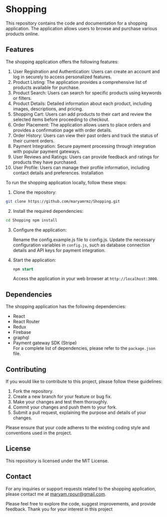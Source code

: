 # Shopping

This repository contains the code and documentation for a shopping application. The application allows users to browse and purchase various products online.

## Features

The shopping application offers the following features:

1. User Registration and Authentication: Users can create an account and log in securely to access personalized features.
2. Product Listing: The application provides a comprehensive list of products available for purchase.
3. Product Search: Users can search for specific products using keywords or filters.
4. Product Details: Detailed information about each product, including images, descriptions, and pricing.
5. Shopping Cart: Users can add products to their cart and review the selected items before proceeding to checkout.
6. Order Placement: The application allows users to place orders and provides a confirmation page with order details.
7. Order History: Users can view their past orders and track the status of their current orders.
8. Payment Integration: Secure payment processing through integration with popular payment gateways.
9. User Reviews and Ratings: Users can provide feedback and ratings for products they have purchased.
10. User Profile: Users can manage their profile information, including contact details and preferences.
    Installation

To run the shopping application locally, follow these steps:

1. Clone the repository:

```bash
git clone https://github.com/maryamrmz/Shopping.git
```

2. Install the required dependencies:

```bash
cd Shopping npm install
```

3.  Configure the application:

    Rename the config.example.js file to config.js.
    Update the necessary configuration variables in `config.js`, such as database connection details and API keys for payment integration.

4.  Start the application:

    ```sql
    npm start
    ```

    Access the application in your web browser at `http://localhost:3000`.

## Dependencies

The shopping application has the following dependencies:

- React
- React Router
- Redux
- Firebase
- graphql
- Payment gateway SDK (Stripe)\
  For a complete list of dependencies, please refer to the `package.json` file.

## Contributing

If you would like to contribute to this project, please follow these guidelines:

1. Fork the repository.
2. Create a new branch for your feature or bug fix.
3. Make your changes and test them thoroughly.
4. Commit your changes and push them to your fork.
5. Submit a pull request, explaining the purpose and details of your changes.

Please ensure that your code adheres to the existing coding style and conventions used in the project.

## License

This repository is licensed under the MIT License.

## Contact

For any inquiries or support requests related to the shopping application, please contact me at maryam.rpour@gmail.com.

Please feel free to explore the code, suggest improvements, and provide feedback. Thank you for your interest in this project
